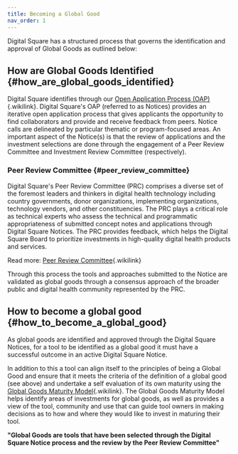 ```yaml
---
title: Becoming a Global Good
nav_order: 1
---
```


Digital Square has a structured process that governs the identification
and approval of Global Goods as outlined below:

## How are Global Goods Identified {#how_are_global_goods_identified}

Digital Square identifies through our [ Open Application Process
(OAP)](Grant_Solicitation_Processes#Open_Application_Process_.28OAP.29 " Open Application Process (OAP)"){.wikilink}.
Digital Square's OAP (referred to as Notices) provides an iterative open
application process that gives applicants the opportunity to find
collaborators and provide and receive feedback from peers. Notice calls
are delineated by particular thematic or program-focused areas. An
important aspect of the Notice(s) is that the review of applications and
the investment selections are done through the engagement of a Peer
Review Committee and Investment Review Committee (respectively).

### Peer Review Committee {#peer_review_committee}

Digital Square\'s Peer Review Committee (PRC) comprises a diverse set of
the foremost leaders and thinkers in digital health technology including
country governments, donor organizations, implementing organizations,
technology vendors, and other constituencies. The PRC plays a critical
role as technical experts who assess the technical and programmatic
appropriateness of submitted concept notes and applications through
Digital Square Notices. The PRC provides feedback, which helps the
Digital Square Board to prioritize investments in high-quality digital
health products and services.

Read more: [ Peer Review
Committee](Peer_Review_Committee " Peer Review Committee"){.wikilink}

Through this process the tools and approaches submitted to the Notice
are validated as global goods through a consensus approach of the
broader public and digital health community represented by the PRC.

## How to become a global good {#how_to_become_a_global_good}

As global goods are identified and approved through the Digital Square
Notices, for a tool to be identified as a global good it must have a
successful outcome in an active Digital Square Notice.

In addition to this a tool can align itself to the principles of being a
Global Good and ensure that it meets the criteria of the definition of a
global good (see above) and undertake a self evaluation of its own
maturity using the [ Global Goods Maturity
Model](Global_Goods_Maturity#Digital_Square_Maturity_Model_Details " Global Goods Maturity Model"){.wikilink}.
The Global Goods Maturity Model helps identify areas of investments for
global goods, as well as provides a view of the tool, community and use
that can guide tool owners in making decisions as to how and where they
would like to invest in maturing their tool.

**\"Global Goods are tools that have been selected through the Digital
Square Notice process and the review by the Peer Review Committee\"**
